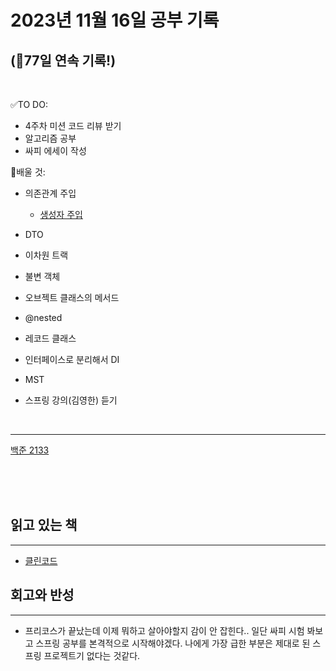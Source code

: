 # 2023년 11월 16일 공부 기록 
## (🚀77일 연속 기록!)

<br>

✅TO DO: 

- 4주차 미션 코드 리뷰 받기
- 알고리즘 공부
- 싸피 에세이 작성


💭배울 것:

- 의존관계 주입
  - [생성자 주입](https://mangkyu.tistory.com/125)
- DTO
- 이차원 트랙
- 불변 객체
- 오브젝트 클래스의 메서드
- @nested
- 레코드 클래스
- 인터페이스로 분리해서 DI


- MST
- 스프링 강의(김영한) 듣기

<br>

---

[백준 2133](..%2F..%2F..%2FAlgorithm%2FSolvedProblem%2FDP%2F2133%2F2133.md)





<br><br><br>

## 읽고 있는 책

---

- [클린코드](..%2F..%2F..%2F%EB%8F%85%EC%84%9C%2F%EB%B0%A9%EB%B2%95%EB%A1%A0%2F%ED%81%B4%EB%A6%B0%EC%BD%94%EB%93%9C%2F%ED%81%B4%EB%A6%B0%EC%BD%94%EB%93%9C.md)




## 회고와 반성

---

- 프리코스가 끝났는데 이제 뭐하고 살아야할지 감이 안 잡힌다.. 일단 싸피 시험 봐보고 스프링 공부를
본격적으로 시작해야겠다. 나에게 가장 급한 부분은 제대로 된 스프링 프로젝트기 없다는 것같다.